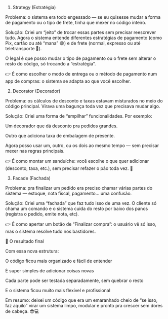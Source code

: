 1. Strategy (Estratégia)

Problema: o sistema era todo engessado — se eu quisesse mudar a forma de pagamento ou o tipo de frete, tinha que mexer no código inteiro.

Solução:
Criei um “jeito” de trocar essas partes sem precisar reescrever tudo.
Agora o sistema entende diferentes estratégias de pagamento (como Pix, cartão ou até “mana” 😄) e de frete (normal, expresso ou até teletransporte 🚀).

O legal é que posso mudar o tipo de pagamento ou o frete sem alterar o resto do código, só trocando a “estratégia”.

👉 É como escolher o modo de entrega ou o método de pagamento num app de compras: o sistema se adapta ao que você escolher.

2. Decorator (Decorador)

Problema: os cálculos de desconto e taxas estavam misturados no meio do código principal. Virava uma bagunça toda vez que precisava mudar algo.

Solução:
Criei uma forma de “empilhar” funcionalidades.
Por exemplo:

Um decorador que dá desconto pra pedidos grandes.

Outro que adiciona taxa de embalagem de presente.

Agora posso usar um, outro, ou os dois ao mesmo tempo — sem precisar mexer nas regras principais.

👉 É como montar um sanduíche: você escolhe o que quer adicionar (desconto, taxa, etc.), sem precisar refazer o pão toda vez. 🥪

3. Facade (Fachada)

Problema: pra finalizar um pedido era preciso chamar várias partes do sistema — estoque, nota fiscal, pagamento… uma confusão.

Solução:
Criei uma “fachada” que faz tudo isso de uma vez.
O cliente só chama um comando e o sistema cuida do resto por baixo dos panos (registra o pedido, emite nota, etc).

👉 É como apertar um botão de “Finalizar compra”: o usuário vê só isso, mas o sistema resolve tudo nos bastidores.

🚀 O resultado final

Com essa nova estrutura:

O código ficou mais organizado e fácil de entender

É super simples de adicionar coisas novas

Cada parte pode ser testada separadamente, sem quebrar o resto

E o sistema ficou muito mais flexível e profissional

Em resumo: deixei um código que era um emaranhado cheio de “se isso, faz aquilo” virar um sistema limpo, modular e pronto pra crescer sem dores de cabeça. 😎💻